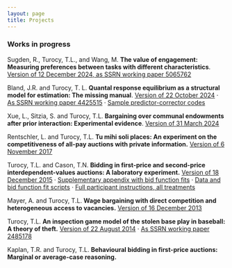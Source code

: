 ```yaml
---
layout: page
title: Projects
---
```


<!---
<section class="list">
    {% for post in site.posts %}
        {% if post.projects %}
            <div class="item {% if post.star %}star{% endif %}">
                <a class="url" href="{% if post.externalLink %}{{ post.externalLink }}{% else %}{{ site.url }}{{ post.url }}{% endif %}">
                    <aside><time datetime="{{ post.date | date:"%d-%m-%Y" }}">{{ post.date | date: "%b %d %Y" }}</time></aside>
                    <h3 class="title">{{ post.title }}</h3>
                </a>
            </div>
        {% endif %}
    {% endfor %}
</section>
	    --->

### Works in progress

Sugden, R., Turocy, T.L., and Wang, M.
**The value of engagement: Measuring preferences between tasks with
different characteristics**.
<a href="https://papers.ssrn.com/sol3/papers.cfm?abstract_id=5065762">
Version of 12 December 2024, as SSRN working paper 5065762</a>

Bland, J.R. and Turocy, T. L.
**Quantal response equilibrium as a structural model for estimation:
The missing manual**.
<a href="../papers/qrefit-20241022.pdf">Version of 22 October 2024</a>
&middot;
<a href="https://papers.ssrn.com/sol3/papers.cfm?abstract_id=4425515">
As SSRN working paper 4425515</a>
&middot;
<a href="../papers/qrefit-20230421-src.zip">Sample predictor-corrector codes</a>

Xue, L., Sitzia, S. and Turocy, T.L.
**Bargaining over communal endowments after prior interaction:
Experimental evidence**.
<a href="../papers/jendow-20240331.pdf">Version of 31 March 2024</a>

Rentschler, L. and Turocy, T.L.
**Tu mihi soli places: An experiment on the competitiveness of
all-pay auctions with private information.**
<a href="../papers/hcc-20171106.pdf">Version of 6 November 2017</a>


Turocy, T.L. and Cason, T.N.
**Bidding in first-price and second-price
interdependent-values auctions: A laboratory experiment.**
<a href="../papers/bava-20151218.pdf">Version of 18 December 2015</a>
&middot;
<a href="../papers/bava-supp-20151204.pdf">Supplementary appendix with
bid function fits</a>
&middot;
<a href="../papers/bava-data.zip">Data and bid function fit scripts</a>
&middot;
<a href="../papers/bava-instructions.pdf">Full participant instructions,
all treatments</a>

Mayer, A. and Turocy, T.L.
**Wage bargaining with direct competition and heterogeneous access to
vacancies.**
<a href="../papers/wagedisp-20131216.pdf">Version of 16 December
2013</a>

Turocy, T.L.
**An inspection game model of the stolen base play
in baseball: A theory of theft.**
<a href="../papers/theft-20140822.pdf">Version of 22 August 2014</a>
&middot;
<a href="http://ssrn.com/abstract=2485178">As SSRN working paper 2485178</a>

Kaplan, T.R. and Turocy, T.L.
**Behavioural bidding in first-price auctions: Marginal or average-case reasoning.**

 
